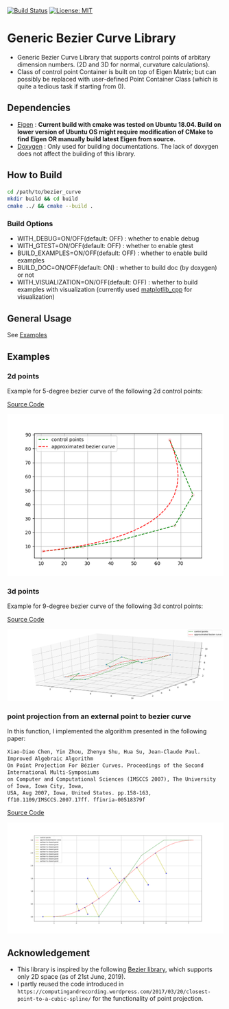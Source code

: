 [![Build Status](https://travis-ci.org/xmba15/bezier_curve.svg?branch=master)](https://travis-ci.org/xmba15/bezier_curve/builds)
[![License: MIT](https://img.shields.io/badge/License-MIT-yellow.svg)](https://opensource.org/licenses/MIT)

# Generic Bezier Curve Library #
- Generic Bezier Curve Library that supports control points of arbitary dimension numbers. (2D and 3D for normal, curvature calculations).
- Class of control point Container is built on top of Eigen Matrix; but can possibly be replaced with user-defined Point Container Class (which is quite a tedious task if starting from 0).

## Dependencies ##
- [Eigen](http://eigen.tuxfamily.org) : **Current build with cmake was tested on Ubuntu 18.04. Build on lower version of Ubuntu OS might require modification of CMake to find Eigen OR manually build latest Eigen from source.**
- [Doxygen](http://www.doxygen.nl/index.html) : Only used for building documentations. The lack of doxygen does not affect the building of this library.

## How to Build ##
```bash
cd /path/to/bezier_curve
mkdir build && cd build
cmake ../ && cmake --build .
```

### Build Options ###
 - WITH_DEBUG=ON/OFF(default: OFF) : whether to enable debug
 - WITH_GTEST=ON/OFF(default: OFF) : whether to enable gtest
 - BUILD_EXAMPLES=ON/OFF(default: OFF) : whether to enable build examples
 - BUILD_DOC=ON/OFF(default: ON) : whether to build doc (by doxygen) or not
 - WITH_VISUALIZATION=ON/OFF(default: OFF) : whether to build examples with visualization (currently used [matplotlib_cpp](https://github.com/xmba15/Another_MatplotlibCpp.git) for visualization)

## General Usage ##
See [Examples](examples)

## Examples ##
### 2d points ##

Example for 5-degree bezier curve of the following 2d control points:

[Source Code](./examples/Ex2DPoints.cpp)

<p align="center">
    <img src="./docs/images/2dpoints.png", width="640">
</p>

### 3d points ##

Example for 9-degree bezier curve of the following 3d control points:

[Source Code](./examples/Ex3DPoints.cpp)

<p align="center">
    <img src="./docs/images/3dpoints.png", width="640">
</p>

### point projection from an external point to bezier curve ###

In this function, I implemented the algorithm presented in the following paper:

```
Xiao-Diao Chen, Yin Zhou, Zhenyu Shu, Hua Su, Jean-Claude Paul. Improved Algebraic Algorithm
On Point Projection For Bézier Curves. Proceedings of the Second International Multi-Symposiums
on Computer and Computational Sciences (IMSCCS 2007), The University of Iowa, Iowa City, Iowa,
USA, Aug 2007, Iowa, United States. pp.158-163, ff10.1109/IMSCCS.2007.17ff. ffinria-00518379f
```

[Source Code](./examples/ClosestPointsToCurve.cpp)

<p align="center">
    <img src="./docs/images/closestpoint.png", width="640">
</p>

## Acknowledgement ##
- This library is inspired by the following [Bezier library](https://github.com/oysteinmyrmo/bezier), which supports only 2D space (as of 21st June, 2019).
- I partly reused the code introduced in ```https://computingandrecording.wordpress.com/2017/03/20/closest-point-to-a-cubic-spline/``` for the functionality of point projection.
